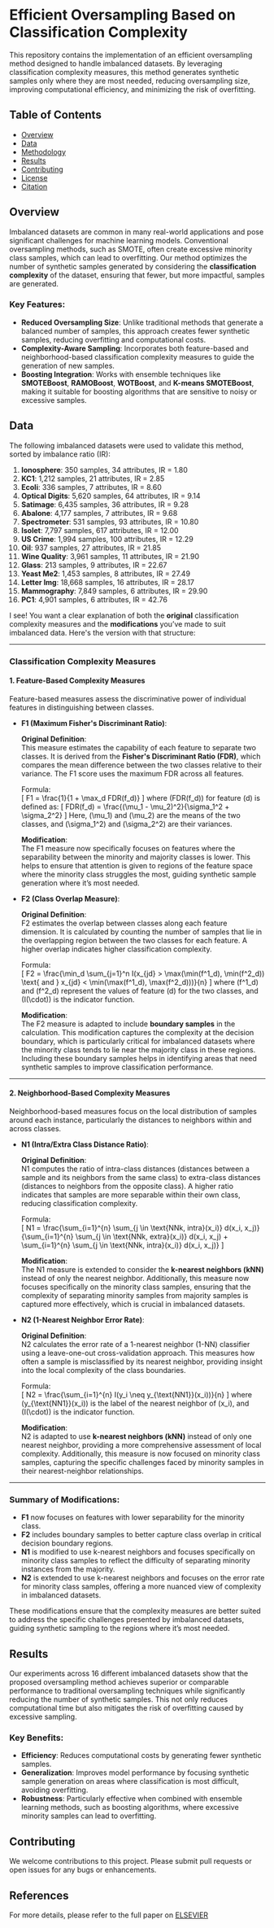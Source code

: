 # Efficient Oversampling Based on Classification Complexity

This repository contains the implementation of an efficient oversampling method designed to handle imbalanced datasets. By leveraging classification complexity measures, this method generates synthetic samples only where they are most needed, reducing oversampling size, improving computational efficiency, and minimizing the risk of overfitting.

## Table of Contents
- [Overview](#overview)
- [Data](#data)
- [Methodology](#methodology)
- [Results](#results)
- [Contributing](#contributing)
- [License](#license)
- [Citation](#citation)

## Overview
Imbalanced datasets are common in many real-world applications and pose significant challenges for machine learning models. Conventional oversampling methods, such as SMOTE, often create excessive minority class samples, which can lead to overfitting. Our method optimizes the number of synthetic samples generated by considering the **classification complexity** of the dataset, ensuring that fewer, but more impactful, samples are generated.

### Key Features:
- **Reduced Oversampling Size**: Unlike traditional methods that generate a balanced number of samples, this approach creates fewer synthetic samples, reducing overfitting and computational costs.
- **Complexity-Aware Sampling**: Incorporates both feature-based and neighborhood-based classification complexity measures to guide the generation of new samples.
- **Boosting Integration**: Works with ensemble techniques like **SMOTEBoost**, **RAMOBoost**, **WOTBoost**, and **K-means SMOTEBoost**, making it suitable for boosting algorithms that are sensitive to noisy or excessive samples.

## Data
The following imbalanced datasets were used to validate this method, sorted by imbalance ratio (IR):

1. **Ionosphere**: 350 samples, 34 attributes, IR = 1.80
2. **KC1**: 1,212 samples, 21 attributes, IR = 2.85
3. **Ecoli**: 336 samples, 7 attributes, IR = 8.60
4. **Optical Digits**: 5,620 samples, 64 attributes, IR = 9.14
5. **Satimage**: 6,435 samples, 36 attributes, IR = 9.28
6. **Abalone**: 4,177 samples, 7 attributes, IR = 9.68
7. **Spectrometer**: 531 samples, 93 attributes, IR = 10.80
8. **Isolet**: 7,797 samples, 617 attributes, IR = 12.00
9. **US Crime**: 1,994 samples, 100 attributes, IR = 12.29
10. **Oil**: 937 samples, 27 attributes, IR = 21.85
11. **Wine Quality**: 3,961 samples, 11 attributes, IR = 21.90
12. **Glass**: 213 samples, 9 attributes, IR = 22.67
13. **Yeast Me2**: 1,453 samples, 8 attributes, IR = 27.49
14. **Letter Img**: 18,668 samples, 16 attributes, IR = 28.17
15. **Mammography**: 7,849 samples, 6 attributes, IR = 29.90
16. **PC1**: 4,901 samples, 6 attributes, IR = 42.76

I see! You want a clear explanation of both the **original** classification complexity measures and the **modifications** you’ve made to suit imbalanced data. Here's the version with that structure:

---

### Classification Complexity Measures

#### 1. **Feature-Based Complexity Measures**

Feature-based measures assess the discriminative power of individual features in distinguishing between classes.

- **F1 (Maximum Fisher's Discriminant Ratio)**:

  **Original Definition**:  
  This measure estimates the capability of each feature to separate two classes. It is derived from the **Fisher's Discriminant Ratio (FDR)**, which compares the mean difference between the two classes relative to their variance. The F1 score uses the maximum FDR across all features.
  
  Formula:  
  \[
  F1 = \frac{1}{1 + \max_d FDR(f_d)}
  \]
  where \(FDR(f_d)\) for feature \(d\) is defined as:
  \[
  FDR(f_d) = \frac{(\mu_1 - \mu_2)^2}{\sigma_1^2 + \sigma_2^2}
  \]
  Here, \(\mu_1\) and \(\mu_2\) are the means of the two classes, and \(\sigma_1^2\) and \(\sigma_2^2\) are their variances.

  **Modification**:  
  The F1 measure now specifically focuses on features where the separability between the minority and majority classes is lower. This helps to ensure that attention is given to regions of the feature space where the minority class struggles the most, guiding synthetic sample generation where it’s most needed.

- **F2 (Class Overlap Measure)**:

  **Original Definition**:  
  F2 estimates the overlap between classes along each feature dimension. It is calculated by counting the number of samples that lie in the overlapping region between the two classes for each feature. A higher overlap indicates higher classification complexity.
  
  Formula:  
  \[
  F2 = \frac{\min_d \sum_{j=1}^n I(x_{jd} > \max(\min(f^1_d), \min(f^2_d)) \text{ and } x_{jd} < \min(\max(f^1_d), \max(f^2_d)))}{n}
  \]
  where \(f^1_d\) and \(f^2_d\) represent the values of feature \(d\) for the two classes, and \(I(\cdot)\) is the indicator function.

  **Modification**:  
  The F2 measure is adapted to include **boundary samples** in the calculation. This modification captures the complexity at the decision boundary, which is particularly critical for imbalanced datasets where the minority class tends to lie near the majority class in these regions. Including these boundary samples helps in identifying areas that need synthetic samples to improve classification performance.

---

#### 2. **Neighborhood-Based Complexity Measures**

Neighborhood-based measures focus on the local distribution of samples around each instance, particularly the distances to neighbors within and across classes.

- **N1 (Intra/Extra Class Distance Ratio)**:

  **Original Definition**:  
  N1 computes the ratio of intra-class distances (distances between a sample and its neighbors from the same class) to extra-class distances (distances to neighbors from the opposite class). A higher ratio indicates that samples are more separable within their own class, reducing classification complexity.
  
  Formula:  
  \[
  N1 = \frac{\sum_{i=1}^{n} \sum_{j \in \text{NNk, intra}(x_i)} d(x_i, x_j)}{\sum_{i=1}^{n} \sum_{j \in \text{NNk, extra}(x_i)} d(x_i, x_j) + \sum_{i=1}^{n} \sum_{j \in \text{NNk, intra}(x_i)} d(x_i, x_j)}
  \]

  **Modification**:  
  The N1 measure is extended to consider the **k-nearest neighbors (kNN)** instead of only the nearest neighbor. Additionally, this measure now focuses specifically on the minority class samples, ensuring that the complexity of separating minority samples from majority samples is captured more effectively, which is crucial in imbalanced datasets.

- **N2 (1-Nearest Neighbor Error Rate)**:

  **Original Definition**:  
  N2 calculates the error rate of a 1-nearest neighbor (1-NN) classifier using a leave-one-out cross-validation approach. This measures how often a sample is misclassified by its nearest neighbor, providing insight into the local complexity of the class boundaries.
  
  Formula:  
  \[
  N2 = \frac{\sum_{i=1}^{n} I(y_i \neq y_{\text{NN1}}(x_i))}{n}
  \]
  where \(y_{\text{NN1}}(x_i)\) is the label of the nearest neighbor of \(x_i\), and \(I(\cdot)\) is the indicator function.

  **Modification**:  
  N2 is adapted to use **k-nearest neighbors (kNN)** instead of only one nearest neighbor, providing a more comprehensive assessment of local complexity. Additionally, this measure is now focused on minority class samples, capturing the specific challenges faced by minority samples in their nearest-neighbor relationships.

---

### Summary of Modifications:

- **F1** now focuses on features with lower separability for the minority class.
- **F2** includes boundary samples to better capture class overlap in critical decision boundary regions.
- **N1** is modified to use k-nearest neighbors and focuses specifically on minority class samples to reflect the difficulty of separating minority instances from the majority.
- **N2** is extended to use k-nearest neighbors and focuses on the error rate for minority class samples, offering a more nuanced view of complexity in imbalanced datasets.

These modifications ensure that the complexity measures are better suited to address the specific challenges presented by imbalanced datasets, guiding synthetic sampling to the regions where it’s most needed.

## Results
Our experiments across 16 different imbalanced datasets show that the proposed oversampling method achieves superior or comparable performance to traditional oversampling techniques while significantly reducing the number of synthetic samples. This not only reduces computational time but also mitigates the risk of overfitting caused by excessive sampling.

### Key Benefits:
- **Efficiency**: Reduces computational costs by generating fewer synthetic samples.
- **Generalization**: Improves model performance by focusing synthetic sample generation on areas where classification is most difficult, avoiding overfitting.
- **Robustness**: Particularly effective when combined with ensemble learning methods, such as boosting algorithms, where excessive minority samples can lead to overfitting.

## Contributing

We welcome contributions to this project. Please submit pull requests or open issues for any bugs or enhancements.

## References
For more details, please refer to the full paper on [ELSEVIER](https://doi.org/10.1016/j.eswa.2021.115442)
